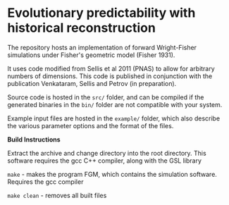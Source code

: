# Evolutionary predictability with historical reconstruction

The repository hosts an implementation of forward Wright-Fisher simulations under Fisher's geometric model (Fisher 1931).

It uses code modified from Sellis et al 2011 (PNAS) to allow for arbitrary numbers of dimensions. This code is published in conjunction with the publication Venkataram, Sellis and Petrov (in preparation).

Source code is hosted in the `src/` folder, and can be compiled if the generated binaries in the `bin/` folder are not compatible with your system.

Example input files are hosted in the `example/` folder, which also describe the various parameter options and the format of the files.


**Build Instructions**

Extract the archive and change directory into the root directory. This software requires the gcc C++ compiler, along with the GSL library

`make` - makes the program FGM, which contains the simulation software. Requires the gcc compiler

`make clean` - removes all built files
